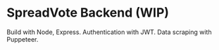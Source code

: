 # SpreadVote Backend (WIP)

Build with Node, Express. Authentication with JWT. Data scraping with Puppeteer.
